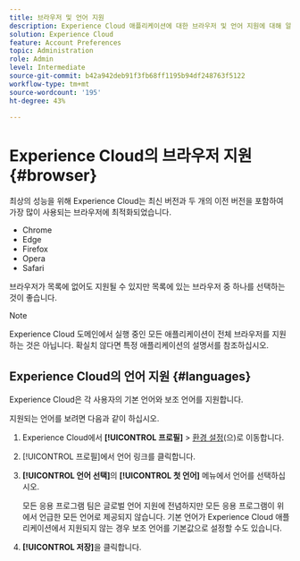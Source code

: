 ```yaml
---
title: 브라우저 및 언어 지원
description: Experience Cloud 애플리케이션에 대한 브라우저 및 언어 지원에 대해 알아봅니다. 계정 프로필에서 기본 및 보조 언어를 선택합니다.
solution: Experience Cloud
feature: Account Preferences
topic: Administration
role: Admin
level: Intermediate
source-git-commit: b42a942deb91f3fb68ff1195b94df248763f5122
workflow-type: tm+mt
source-wordcount: '195'
ht-degree: 43%

---
```


# Experience Cloud의 브라우저 지원 {#browser}

최상의 성능을 위해 Experience Cloud는 최신 버전과 두 개의 이전 버전을 포함하여 가장 많이 사용되는 브라우저에 최적화되었습니다.

* Chrome
* Edge
* Firefox
* Opera
* Safari

브라우저가 목록에 없어도 지원될 수 있지만 목록에 있는 브라우저 중 하나를 선택하는 것이 좋습니다.

>[!NOTE]
>
>Experience Cloud 도메인에서 실행 중인 모든 애플리케이션이 전체 브라우저를 지원하는 것은 아닙니다. 확실치 않다면 특정 애플리케이션의 설명서를 참조하십시오.

## Experience Cloud의 언어 지원 {#languages}

Experience Cloud은 각 사용자의 기본 언어와 보조 언어를 지원합니다.

지원되는 언어를 보려면 다음과 같이 하십시오.

1. Experience Cloud에서 **[!UICONTROL 프로필]** > [환경 설정](https://experience.adobe.com/preferences)(으)로 이동합니다.

1. [!UICONTROL 프로필]에서 언어 링크를 클릭합니다.

1. **[!UICONTROL 언어 선택]**&#x200B;의 **[!UICONTROL 첫 언어]** 메뉴에서 언어를 선택하십시오.

   모든 응용 프로그램 팀은 글로벌 언어 지원에 전념하지만 모든 응용 프로그램이 위에서 언급한 모든 언어로 제공되지 않습니다. 기본 언어가 Experience Cloud 애플리케이션에서 지원되지 않는 경우 보조 언어를 기본값으로 설정할 수도 있습니다.

1. **[!UICONTROL 저장]**&#x200B;을 클릭합니다.